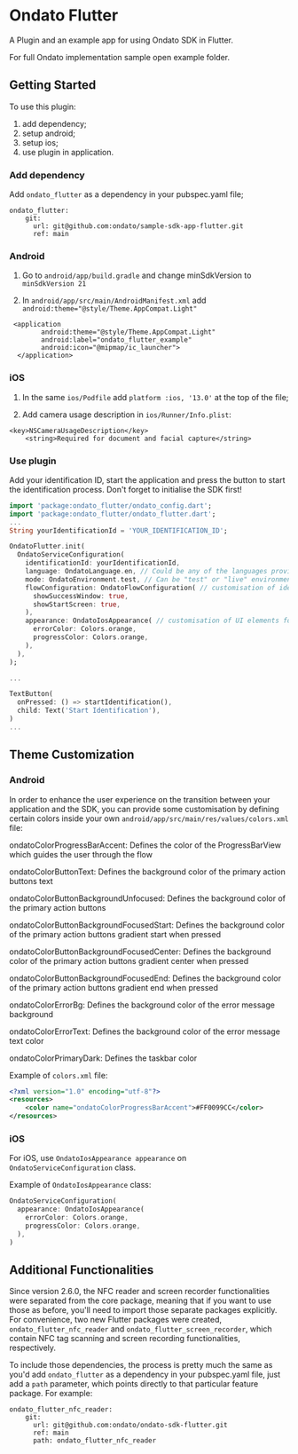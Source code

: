 # Ondato Flutter

A Plugin and an example app for using Ondato SDK in Flutter.

For full Ondato implementation sample open example folder.

## Getting Started

To use this plugin:

1. add dependency;
2. setup android;
3. setup ios;
4. use plugin in application.

### Add dependency

Add `ondato_flutter` as a dependency in your pubspec.yaml file;

```
ondato_flutter:
    git:
      url: git@github.com:ondato/sample-sdk-app-flutter.git
      ref: main
```

### Android

1. Go to `android/app/build.gradle` and change minSdkVersion to `minSdkVersion 21`

2. In `android/app/src/main/AndroidManifest.xml` add `android:theme="@style/Theme.AppCompat.Light"`

```
 <application
        android:theme="@style/Theme.AppCompat.Light"
        android:label="ondato_flutter_example"
        android:icon="@mipmap/ic_launcher">
  </application>
```

### iOS

1. In the same `ios/Podfile` add `platform :ios, '13.0'` at the top of the file;

2. Add camera usage description in `ios/Runner/Info.plist`:

```
<key>NSCameraUsageDescription</key>
	<string>Required for document and facial capture</string>
```

### Use plugin

Add your identification ID, start the application and press the button to start the identification process. Don't forget to initialise the SDK first!

```dart
import 'package:ondato_flutter/ondato_config.dart';
import 'package:ondato_flutter/ondato_flutter.dart';
...
String yourIdentificationId = 'YOUR_IDENTIFICATION_ID';

OndatoFlutter.init(
  OndatoServiceConfiguration(
    identificationId: yourIdentificationId, 
    language: OndatoLanguage.en, // Could be any of the languages provided in the OndatoLanguage enum, default is "en"
    mode: OndatoEnvironment.test, // Can be "test" or "live" environments on which the SDK will
    flowConfiguration: OndatoFlowConfiguration( // customisation of identification flow
      showSuccessWindow: true,
      showStartScreen: true,
    ),
    appearance: OndatoIosAppearance( // customisation of UI elements for iOS
      errorColor: Colors.orange,
      progressColor: Colors.orange,
    ),
  ),
);

...

TextButton(
  onPressed: () => startIdentification(),
  child: Text('Start Identification'),
)
...
```

## Theme Customization

### Android

In order to enhance the user experience on the transition between your application and the SDK, you can provide some customisation by defining certain colors inside your own `android/app/src/main/res/values/colors.xml` file:

ondatoColorProgressBarAccent: Defines the color of the ProgressBarView which guides the user through the flow

ondatoColorButtonText: Defines the background color of the primary action buttons text

ondatoColorButtonBackgroundUnfocused: Defines the background color of the primary action buttons

ondatoColorButtonBackgroundFocusedStart: Defines the background color of the primary action buttons gradient start when pressed

ondatoColorButtonBackgroundFocusedCenter: Defines the background color of the primary action buttons gradient center when pressed

ondatoColorButtonBackgroundFocusedEnd: Defines the background color of the primary action buttons gradient end when pressed

ondatoColorErrorBg: Defines the background color of the error message background

ondatoColorErrorText: Defines the background color of the error message text color

ondatoColorPrimaryDark: Defines the taskbar color

Example of `colors.xml` file:

```xml
<?xml version="1.0" encoding="utf-8"?>
<resources>
    <color name="ondatoColorProgressBarAccent">#FF0099CC</color>
</resources>
```

### iOS

For iOS, use `OndatoIosAppearance appearance` on `OndatoServiceConfiguration` class.

Example of `OndatoIosAppearance` class:

```dart
OndatoServiceConfiguration(
  appearance: OndatoIosAppearance(
    errorColor: Colors.orange,
    progressColor: Colors.orange,
  ),
)
```

## Additional Functionalities

Since version 2.6.0, the NFC reader and screen recorder functionalities were separated from the core package, meaning that if you want to use those as before, you'll need to import those separate packages explicitly. For convenience, two new Flutter packages were created, `ondato_flutter_nfc_reader` and `ondato_flutter_screen_recorder`, which contain NFC tag scanning and screen recording functionalities, respectively.

To include those dependencies, the process is pretty much the same as you'd add `ondato_flutter` as a dependency in your pubspec.yaml file, just add a `path` parameter, which points directly to that particular feature package. For example:

```
ondato_flutter_nfc_reader:
    git:
      url: git@github.com:ondato/ondato-sdk-flutter.git
      ref: main
      path: ondato_flutter_nfc_reader
```
